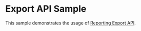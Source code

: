 # Export API Sample
This sample demonstrates the usage of [Reporting Export 
API](https://github.com/PerfectoCode/Samples/wiki/Reporting-Public-APIs).
